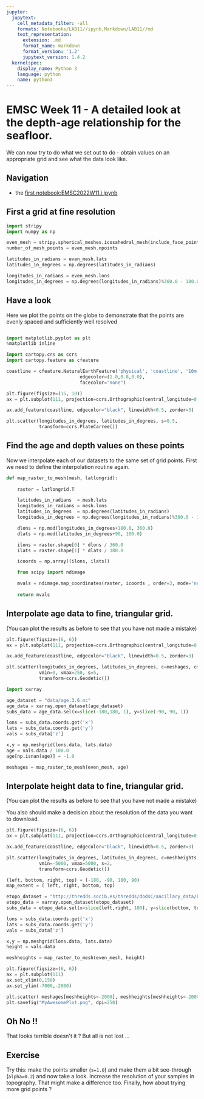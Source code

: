 ```yaml
---
jupyter:
  jupytext:
    cell_metadata_filter: -all
    formats: Notebooks/LAB11//ipynb,Markdown/LAB11//md
    text_representation:
      extension: .md
      format_name: markdown
      format_version: '1.2'
      jupytext_version: 1.4.2
  kernelspec:
    display_name: Python 3
    language: python
    name: python3
---
```


# EMSC Week 11 - A detailed look at the depth-age relationship for the seafloor.

We can now try to do what we set out to do - obtain values on an appropriate grid and see what the data look like.

## Navigation

  - the [first notebook:EMSC2022W11.i.ipynb](EMSC2022W11.i.ipynb)

## First a grid at fine resolution

```python
import stripy
import numpy as np

even_mesh = stripy.spherical_meshes.icosahedral_mesh(include_face_points=True, tree=True, refinement_levels=6)
number_of_mesh_points = even_mesh.npoints

latitudes_in_radians = even_mesh.lats
latitudes_in_degrees = np.degrees(latitudes_in_radians) 

longitudes_in_radians = even_mesh.lons 
longitudes_in_degrees = np.degrees(longitudes_in_radians)%360.0 - 180.0
```

## Have a look

Here we plot the points on the globe to demonstrate that the points are evenly spaced and sufficiently well resolved 


```python

import matplotlib.pyplot as plt
%matplotlib inline

import cartopy.crs as ccrs
import cartopy.feature as cfeature

coastline = cfeature.NaturalEarthFeature('physical', 'coastline', '10m',
                           edgecolor=(1.0,0.8,0.0),
                           facecolor="none")

plt.figure(figsize=(15, 10))
ax = plt.subplot(111, projection=ccrs.Orthographic(central_longitude=0.1))

ax.add_feature(coastline, edgecolor="black", linewidth=0.5, zorder=3)

plt.scatter(longitudes_in_degrees, latitudes_in_degrees, s=0.5,
            transform=ccrs.PlateCarree())
```

## Find the age and depth values on these points 

Now we interpolate each of our datasets to the same set of grid points. First we need 
to define the interpolation routine again.

```python
def map_raster_to_mesh(mesh, latlongrid):
    
    raster = latlongrid.T

    latitudes_in_radians  = mesh.lats
    longitudes_in_radians = mesh.lons 
    latitudes_in_degrees  = np.degrees(latitudes_in_radians) 
    longitudes_in_degrees = np.degrees(longitudes_in_radians)%360.0 - 180.0

    dlons = np.mod(longitudes_in_degrees+180.0, 360.0)
    dlats = np.mod(latitudes_in_degrees+90, 180.0)

    ilons = raster.shape[0] * dlons / 360.0
    ilats = raster.shape[1] * dlats / 180.0

    icoords = np.array((ilons, ilats))

    from scipy import ndimage

    mvals = ndimage.map_coordinates(raster, icoords , order=3, mode='nearest').astype(np.float)
    
    return mvals


```

<!-- #region -->
## Interpolate age data to fine, triangular grid.

(You can plot the results as before to see that you have not made a mistake)

``` python 
plt.figure(figsize=(6, 6))
ax = plt.subplot(111, projection=ccrs.Orthographic(central_longitude=0.1))

ax.add_feature(coastline, edgecolor="black", linewidth=0.5, zorder=3)

plt.scatter(longitudes_in_degrees, latitudes_in_degrees, c=meshages, cmap="RdYlBu",
            vmin=0, vmax=250, s=5,
            transform=ccrs.Geodetic())
```
<!-- #endregion -->

```python
import xarray

age_dataset = "data/age.3.6.nc"
age_data = xarray.open_dataset(age_dataset)
subs_data = age_data.sel(x=slice(-180,180, 1), y=slice(-90, 90, 1))

lons = subs_data.coords.get('x')
lats = subs_data.coords.get('y')
vals = subs_data['z']

x,y = np.meshgrid(lons.data, lats.data)
age = vals.data / 100.0
age[np.isnan(age)] = -1.0

meshages = map_raster_to_mesh(even_mesh, age)
```

<!-- #region -->
## Interpolate height data to fine, triangular grid.

(You can plot the results as before to see that you have not made a mistake)

You also should make a decision about the resolution of the data you want to download.

```python
plt.figure(figsize=(6, 6))
ax = plt.subplot(111, projection=ccrs.Orthographic(central_longitude=0.1))

ax.add_feature(coastline, edgecolor="black", linewidth=0.5, zorder=3)

plt.scatter(longitudes_in_degrees, latitudes_in_degrees, c=meshheights, cmap="terrain",
            vmin=-5000, vmax=5000, s=2,
            transform=ccrs.Geodetic())
```
<!-- #endregion -->

```python
(left, bottom, right, top) = (-180, -90, 180, 90)
map_extent = ( left, right, bottom, top)

etopo_dataset = "http://thredds.socib.es/thredds/dodsC/ancillary_data/bathymetry/ETOPO1_Bed_g_gmt4.nc"
etopo_data = xarray.open_dataset(etopo_dataset)
subs_data = etopo_data.sel(x=slice(left,right, 180), y=slice(bottom, top, 180))

lons = subs_data.coords.get('x')
lats = subs_data.coords.get('y')
vals = subs_data['z']

x,y = np.meshgrid(lons.data, lats.data)
height = vals.data

meshheights = map_raster_to_mesh(even_mesh, height)
```

```python
plt.figure(figsize=(6, 6))
ax = plt.subplot(111)
ax.set_xlim(0,150)
ax.set_ylim(-7000,-2000)

plt.scatter( meshages[meshheights<-2000], meshheights[meshheights<-2000])
plt.savefig("MyAwesomePlot.png", dpi=250)
```

## Oh No !!

That looks terrible doesn't it ?  But all is not lost ... 

## Exercise

Try this: make the points smaller (`s=1.0`) and make them a bit see-through (`alpha=0.2`) and now take a look.
Increase the resolution of your samples in topography. That might make a difference too. 
Finally, how about trying more grid points ?

```python

```
